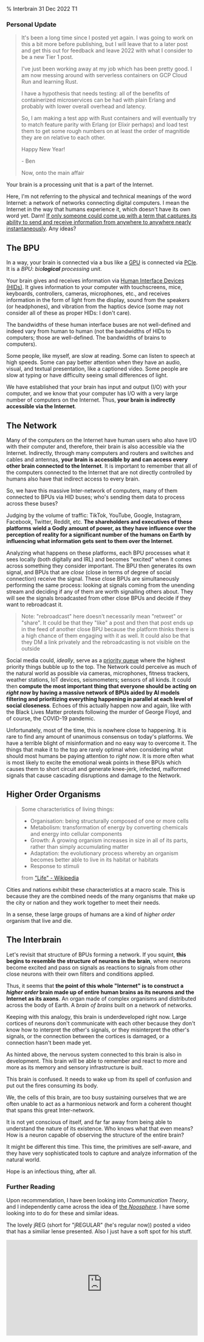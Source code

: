 % Interbrain
31 Dec 2022
T1

### Personal Update

> It's been a long time since I posted yet again. I was going to work on this a bit more before publishing, but I will leave that to a later post and get this out for feedback and leave 2022 with what I consider to be a new Tier 1 post.
>
> I've just been working away at my job which has been pretty good. I am now messing around with serverless containers on GCP Cloud Run and learning Rust.
>
> I have a hypothesis that needs testing: all of the benefits of containerized microservices can be had with plain Erlang and probably with lower overall overhead and latency.
>
> So, I am making a test app with Rust containers and will eventually try to match feature parity with Erlang (or Elixir perhaps) and load test them to get some rough numbers on at least the order of magnitide they are on relative to each other.
>
> Happy New Year!
>
> \- Ben
>
> Now, onto the main affair


Your brain is a processing unit that is a part of the Internet.

Here, I'm not referring to the physical and technical meanings of the word Internet: a network of networks connecting digital computers. I mean the Internet in the way that humans experience it, which doesn't have its own word yet. Darn! [If only someone could come up with a term that captures its ability to send and receive information from anywhere to anywhere nearly instantaneously](https://benboyle.ca/the-case-for-the-teleportal). Any ideas?

## The BPU

In a way, your brain is connected via a bus like a [GPU](https://en.wikipedia.org/wiki/Graphics_processing_unit) is connected via [PCIe](https://en.wikipedia.org/wiki/PCI_Express). It is a *BPU*: *bio**logical** processing unit*.

Your brain gives and receives information via [Human Interface Devices (HIDs)](https://en.wikipedia.org/wiki/Human_interface_device). It gives information to your computer with touchscreens, mice, keyboards, controllers, cameras, microphones, etc., and receives information in the form of light from the display, sound from the speakers (or headphones), and vibration from the haptics device (some may not consider all of these as proper HIDs: I don't care).

The bandwidths of these human interface buses are not well-defined and indeed vary from human to human (not the bandwidths of HIDs to computers; those are well-defined. The bandwidths of brains to computers).

Some people, like myself, are slow at reading. Some can listen to speech at high speeds. Some can pay better attention when they have an audio, visual, and textual presentation, like a captioned video. Some people are slow at typing or have difficulty seeing small differences of light.

We have established that your brain has input and output (I/O) with your computer, and we know that your computer has I/O with a very large number of computers on the Internet. Thus, **your brain is indirectly accessible via the Internet**.

## The Network

Many of the computers on the Internet have human users who also have I/O with their computer and, therefore, their brain is also accessible via the Internet. Indirectly, through many computers and routers and switches and cables and antennas, **your brain is accessible by and can access every other brain connected to the Internet**. It is important to remember that all of the computers connected to the Internet that are not directly controlled by humans also have that indirect access to every brain.

So, we have this massive Inter-network of computers, many of them connected to BPUs via HID buses; who's sending them data to process across these buses?

Judging by the volume of traffic: TikTok, YouTube, Google, Instagram, Facebook, Twitter, Reddit, etc. **The shareholders and executives of these platforms wield a Godly amount of power, as they have influence over the perception of reality for a significant number of the humans on Earth by influencing what information gets sent to them over the Internet**.

Analyzing what happens on these platforms, each BPU processes what it sees locally (both digitally and IRL) and becomes "excited" when it comes across something they consider important. The BPU then generates its own signal, and BPUs that are *close* (close in terms of degree of social connection) receive the signal. These close BPUs are simultaneously performing the same process: looking at signals coming from the unending stream and deciding if any of them are worth signalling others about. They will see the signals broadcasted from other close BPUs and decide if they want to rebroadcast it.

> Note: "rebroadcast" here doesn't necessarily mean "retweet" or "share". It could be that they "like" a post and then that post ends up in the feed of another close BPU because the platform thinks there is a high chance of them engaging with it as well. It could also be that they DM a link privately and the rebroadcasting is not visible on the outside

Social media could, *ideally*, serve as a [priority queue](https://www.youtube.com/watch?v=t0Cq6tVNRBA) where the highest priority things bubble up to the top. The Network could perceive as much of the natural world as possible via cameras, microphones, fitness trackers, weather stations, IoT devices, seismometers; sensors of all kinds. It could then **compute the most important thing that everyone should be acting on *right now* by having a massive network of BPUs aided by AI models filtering and prioritizing everything happening in parallel at each level of social closeness**. Echoes of this actually happen now and again, like with the Black Lives Matter protests following the murder of George Floyd, and of course, the COVID-19 pandemic.

Unfortunately, most of the time, this is nowhere close to happening. It is rare to find any amount of unanimous consensus on today's platforms. We have a terrible blight of misinformation and no easy way to overcome it. The things that make it to the top are rarely optimal when considering what should most humans be paying attention to *right now*. It is more often what is most likely to excite the emotional weak points in these BPUs which causes them to short circuit and generate knee-jerk, infected, malformed signals that cause cascading disruptions and damage to the Network.

## Higher Order Organisms

> Some characteristics of living things:
> * Organisation: being structurally composed of one or more cells
> * Metabolism: transformation of energy by converting chemicals and energy into cellular components
> * Growth: A growing organism increases in size in all of its parts, rather than simply accumulating matter
> * Adaptation: the evolutionary process whereby an organism becomes better able to live in its habitat or habitats
> * Response to stimuli
>
> from ["Life" - Wikipedia](https://en.wikipedia.org/wiki/Life#Biology)

Cities and nations exhibit these characteristics at a macro scale. This is because they are the combined needs of the many organisms that make up the city or nation and they work together to meet their needs.

In a sense, these large groups of humans are a kind of *higher order* organism that live and die.

## The Interbrain

Let's revisit that structure of BPUs forming a network. If you squint, **this begins to resemble the structure of neurons in the brain**, where neurons become excited and pass on signals as reactions to signals from other close neurons with their own filters and conditions applied.

Thus, it seems that **the point of this whole "Internet" is to construct a *higher order* brain made up of entire human brains as its neurons and the Internet as its axons**. An organ made of complex organisms and distributed across the body of Earth. A *brain of brains* built on a network of networks.

Keeping with this analogy, this brain is underdeveloped right now. Large cortices of neurons don't communicate with each other because they don't know how to interpret the other's signals, or they misinterpret the other's signals, or the connection between the cortices is damaged, or a connection hasn't been made yet.

As hinted above, the nervous system connected to this brain is also in development. This brain will be able to remember and react to more and more as its memory and sensory infrastructure is built.

This brain is confused. It needs to wake up from its spell of confusion and put out the fires consuming its body.

We, the cells of this brain, are too busy sustaining ourselves that we are often unable to act as a harmonious network and form a coherent thought that spans this great Inter-network.

It is not yet conscious of itself, and far far away from being able to understand the nature of its existence. Who knows what that even means? How is a neuron capable of observing the structure of the entire brain?

It might be different this time. This time, the primitives are self-aware, and they have very sophisticated tools to capture and analyze information of the natural world.

Hope is an infectious thing, after all.


### Further Reading

Upon recommendation, I have been looking into *Communication Theory*, and I independently came across the idea of [the *Noosphere*](https://en.wikipedia.org/wiki/Noosphere). I have some looking into to do for these and similar ideas.

The lovely jREG (short for "jREGULAR" (he's regular now)) posted a video that has a similiar lense presented. Also I just have a soft spot for his stuff.

<div style="position:relative;padding-bottom:50%;height:0;overflow:hidden;max-width: 100%;">
<iframe style="position:absolute;top:0;left:0;width:100%;height:100%;" frameborder="0" allow="accelerometer; autoplay; encrypted-media; gyroscope; picture-in-picture" allowfullscreen src="https://www.youtube-nocookie.com/embed/er6aIaoxl8M"></iframe>
</div>
